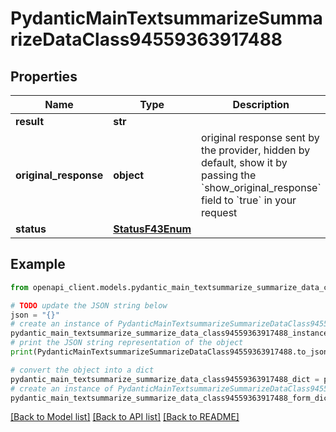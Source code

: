 # PydanticMainTextsummarizeSummarizeDataClass94559363917488


## Properties

Name | Type | Description | Notes
------------ | ------------- | ------------- | -------------
**result** | **str** |  | 
**original_response** | **object** | original response sent by the provider, hidden by default, show it by passing the &#x60;show_original_response&#x60; field to &#x60;true&#x60; in your request | [optional] 
**status** | [**StatusF43Enum**](StatusF43Enum.md) |  | 

## Example

```python
from openapi_client.models.pydantic_main_textsummarize_summarize_data_class94559363917488 import PydanticMainTextsummarizeSummarizeDataClass94559363917488

# TODO update the JSON string below
json = "{}"
# create an instance of PydanticMainTextsummarizeSummarizeDataClass94559363917488 from a JSON string
pydantic_main_textsummarize_summarize_data_class94559363917488_instance = PydanticMainTextsummarizeSummarizeDataClass94559363917488.from_json(json)
# print the JSON string representation of the object
print(PydanticMainTextsummarizeSummarizeDataClass94559363917488.to_json())

# convert the object into a dict
pydantic_main_textsummarize_summarize_data_class94559363917488_dict = pydantic_main_textsummarize_summarize_data_class94559363917488_instance.to_dict()
# create an instance of PydanticMainTextsummarizeSummarizeDataClass94559363917488 from a dict
pydantic_main_textsummarize_summarize_data_class94559363917488_form_dict = pydantic_main_textsummarize_summarize_data_class94559363917488.from_dict(pydantic_main_textsummarize_summarize_data_class94559363917488_dict)
```
[[Back to Model list]](../README.md#documentation-for-models) [[Back to API list]](../README.md#documentation-for-api-endpoints) [[Back to README]](../README.md)


